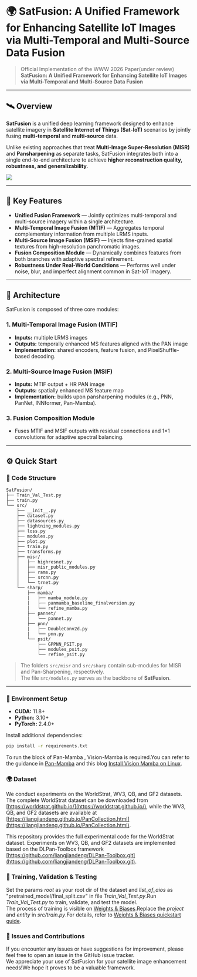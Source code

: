 # 🌍 SatFusion: A Unified Framework for Enhancing Satellite IoT Images via Multi-Temporal and Multi-Source Data Fusion

> Official Implementation of the WWW 2026 Paper(under review)  
> **SatFusion: A Unified Framework for Enhancing Satellite IoT Images via Multi-Temporal and Multi-Source Data Fusion**

---

## 🛰️ Overview

**SatFusion** is a unified deep learning framework designed to enhance satellite imagery in **Satellite Internet of Things (Sat-IoT)** scenarios by jointly fusing **multi-temporal** and **multi-source** data.

Unlike existing approaches that treat **Multi-Image Super-Resolution (MISR)** and **Pansharpening** as separate tasks, SatFusion integrates both into a single end-to-end architecture to achieve **higher reconstruction quality, robustness, and generalizability**.

![](https://github.com/dllgyufei/SatFusion/blob/main/F3.png)  

---

## 🔬 Key Features

- **Unified Fusion Framework** — Jointly optimizes multi-temporal and multi-source imagery within a single architecture.  
- **Multi-Temporal Image Fusion (MTIF)** — Aggregates temporal complementary information from multiple LRMS inputs.  
- **Multi-Source Image Fusion (MSIF)** — Injects fine-grained spatial textures from high-resolution panchromatic images.  
- **Fusion Composition Module** — Dynamically combines features from both branches with adaptive spectral refinement.  
- **Robustness Under Real-World Conditions** — Performs well under noise, blur, and imperfect alignment common in Sat-IoT imagery.  

---

## 🧩 Architecture

SatFusion is composed of three core modules:

### 1. Multi-Temporal Image Fusion (MTIF)
- **Inputs:** multiple LRMS images 
- **Outputs:** temporally enhanced MS features aligned with the PAN image  
- **Implementation:** shared encoders, feature fusion, and PixelShuffle-based decoding.

### 2. Multi-Source Image Fusion (MSIF)
- **Inputs:** MTIF output + HR PAN image  
- **Outputs:** spatially enhanced MS feature map  
- **Implementation:** builds upon pansharpening modules (e.g., PNN, PanNet, INNformer, Pan-Mamba).

### 3. Fusion Composition Module
- Fuses MTIF and MSIF outputs with residual connections and 1×1 convolutions for adaptive spectral balancing.
---

## ⚙️ Quick Start

### 📁 Code Structure
```
SatFusion/
├── Train_Val_Test.py
├── train.py
└── src/
    ├── __init__.py
    ├── dataset.py
    ├── datasources.py
    ├── lightning_modules.py
    ├── loss.py
    ├── modules.py
    ├── plot.py
    ├── train.py
    ├── transforms.py
    ├── misr/
    │   ├── highresnet.py
    │   ├── misr_public_modules.py
    │   ├── rams.py
    │   ├── srcnn.py
    │   └── trnet.py
    └── sharp/
        ├── mamba/
        |   ├── mamba_module.py
        |   ├── panmamba_baseline_finalversion.py
        |   └── refine_mamba.py      
        ├── pannet/
        |   └── pannet.py
        ├── pnn/
        |   ├── DoubleConv2d.py
        |   └── pnn.py
        └── psit/
            ├── GPPNN_PSIT.py
            ├── modules_psit.py
            └── refine_psit.py
```
> The folders `src/misr` and `src/sharp` contain sub-modules for MISR and Pan-Sharpening, respectively.  
> The file `src/modules.py` serves as the backbone of **SatFusion**.  
---

### 🧱 Environment Setup

- **CUDA:** 11.8+  
- **Python:** 3.10+  
- **PyTorch:** 2.4.0+  

Install additional dependencies:
```bash
pip install -r requirements.txt
```
To run the block of Pan-Mamba , Vision-Mamba is required.You can refer to the guidance in [Pan-Mamba](https://github.com/alexhe101/pan-mamba) and this blog [Install Vision Mamba on Linux](https://zhuanlan.zhihu.com/p/687359086).


### 🌍 Dataset
We conduct experiments on the WorldStrat, WV3, QB, and GF2 datasets.
The complete WorldStrat dataset can be downloaded from [https://worldstrat.github.io/](https://worldstrat.github.io/), while the WV3, QB, and GF2 datasets are available at [https://liangjiandeng.github.io/PanCollection.html](https://liangjiandeng.github.io/PanCollection.html).

This repository provides the full experimental code for the WorldStrat dataset. Experiments on WV3, QB, and GF2 datasets are implemented based on the DLPan-Toolbox framework [https://github.com/liangjiandeng/DLPan-Toolbox.git](https://github.com/liangjiandeng/DLPan-Toolbox.git).


### 🚀 Training, Validation & Testing
Set the params *root* as your root dir of the dataset and *list_of_aios* as "pretrained_model/final_split.csv" in file *Train_Val_Test.py*.Run *Train_Val_Test.py* to train, validate, and test the model.    
The process of training is visible on [Weights & Biases](wandb.ai).Replace the *project* and *entity* in *src/train.py*.For details, refer to [Weights & Biases quickstart guide](https://wandb.ai/quickstart?).



### 🤝 Issues and Contributions
If you encounter any issues or have suggestions for improvement, please feel free to open an issue in the GitHub issue tracker.   
We appreciate your use of SatFusion for your satellite image enhancement needs!We hope it proves to be a valuable framework.
